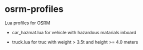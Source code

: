 osrm-profiles
=============

Lua profiles for [OSRM](https://github.com/DennisOSRM/Project-OSRM/wiki)

* car_hazmat.lua for vehicle with hazardous matarials inboard

* truck.lua for truc with weight > 3.5t and height >= 4.0 meters
